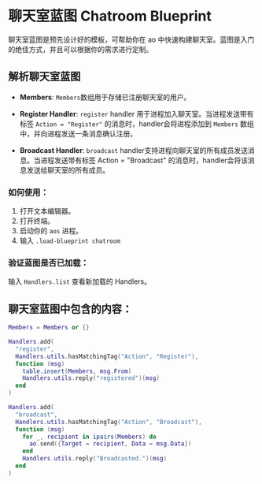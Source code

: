 # 聊天室蓝图 Chatroom Blueprint

聊天室蓝图是预先设计好的模板，可帮助你在 ao 中快速构建聊天室。蓝图是入门的绝佳方式，并且可以根据你的需求进行定制。

## 解析聊天室蓝图

- **Members**: `Members`数组用于存储已注册聊天室的用户。

- **Register Handler**: `register` handler 用于进程加入聊天室。当进程发送带有标签 `Action = "Register"` 的消息时，handler会将进程添加到 `Members` 数组中，并向进程发送一条消息确认注册。

- **Broadcast Handler**: `broadcast` handler支持进程向聊天室的所有成员发送消息。当进程发送带有标签 Action = "Broadcast" 的消息时，handler会将该消息发送给聊天室的所有成员。

### 如何使用：

1. 打开文本编辑器。
2. 打开终端。
3. 启动你的 `aos` 进程。
4. 输入 `.load-blueprint chatroom`

### 验证蓝图是否已加载：

输入 `Handlers.list` 查看新加载的 Handlers。

## 聊天室蓝图中包含的内容：

```lua
Members = Members or {}

Handlers.add(
  "register",
  Handlers.utils.hasMatchingTag("Action", "Register"),
  function (msg)
    table.insert(Members, msg.From)
    Handlers.utils.reply("registered")(msg)
  end
)

Handlers.add(
  "broadcast",
  Handlers.utils.hasMatchingTag("Action", "Broadcast"),
  function (msg)
    for _, recipient in ipairs(Members) do
      ao.send({Target = recipient, Data = msg.Data})
    end
    Handlers.utils.reply("Broadcasted.")(msg)
  end
)
```
